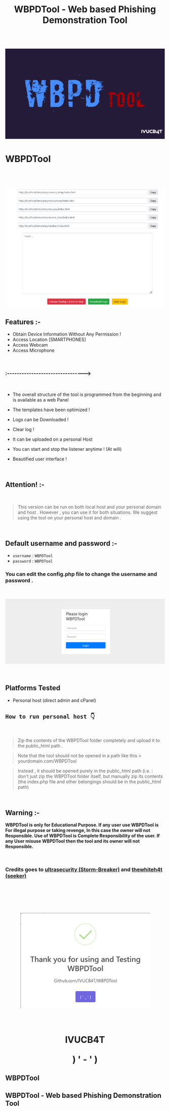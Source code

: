 <h1 align="center">
  WBPDTool - Web based Phishing Demonstration Tool
</h1>

<h1 align="center">
  <br>
  <a href="https://github.com/IVUCB4T/WBPDTool"><img src="imgs/WBPDTool-logo.jpg" alt="WBPDTool"></a>

</h1>

# WBPDTool

<h1 align="center">
  <br>
  <a href="https://github.com/IVUCB4T/WBPDTool"><img src="imgs/WBPDTool.png" alt="WBPDTool"></a>

</h1>


## Features :-

- Obtain Device Information Without Any Permission !
- Access Location [SMARTPHONES]
- Access Webcam
- Access Microphone

<br>

### :-------------------------------->

<br>

- The overall structure of the tool is programmed from the beginning and is available as a web Panel

- The templates have been optimized !

- Logs can be Downloaded  !

- Clear log  !

- It can be uploaded on a personal Host

- You can start and stop the listener anytime ! (At will)

- Beautified user interface  !

 <br>

## Attention! :-

<br>

> This version can be run on both local host and your personal domain and host . However , you can use it for both situations.
 We suggest using the tool on your personal host and domain .
>
 <br>

## Default username and password :-

- `username` : `WBPDTool`
- `password` : `WBPDTool`

### You can edit the config.php file to change the username and password .

<br>

 ![demo](imgs/login.png)

  <br>


## Platforms Tested

- Personal host (direct admin and cPanel)
  <br>


## **`How to run personal host 👇`**
<br>

> Zip the contents of the WBPDTool folder completely and upload it to the public_html path .

> Note that the tool should not be opened in a path like this > yourdomain.com/WBPDTool

> Instead , it should be opened purely in the public_html path (i.e. : don't just zip the WBPDTool folder itself, but manually zip its contents (the index.php file and other belongings should be in the public_html path)

<br>

## Warning :-

**WBPDTool is only for Educational Purpose. If any user use WBPDTool is For illegal purpose or taking revenge, In this case the owner will not Responsible. Use of WBPDTool is Complete Responsibility of the user. If any User misuse WBPDTool then the tool and its owner will not Responsible.**

<br>

### Credits goes to <a href="https://github.com/ultrasecurity/Storm-Breaker"> ultrasecurity (Storm-Breaker)</a> and <a href="https://github.com/thewhiteh4t/seeker"> thewhiteh4t (seeker)</a>

<br>

<h1 align="center">
  <br>
  <a href="https://github.com/IVUCB4T/WBPDTool"><img src="imgs/thank-you.png" alt="WBPDTool"></a>

</h1>

<br>

<h1 align="center">
IVUCB4T  
<p align="center">
 ) ' - ' )

## WBPDTool

## WBPDTool - Web based Phishing Demonstration Tool
